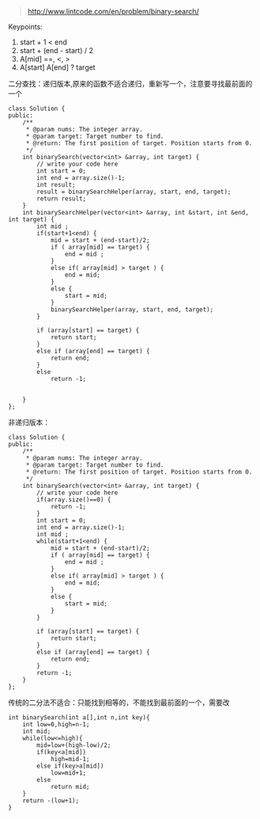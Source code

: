 
> http://www.lintcode.com/en/problem/binary-search/


Keypoints:1. start + 1 < end2. start + (end - start) / 2 3. A[mid] ==, <, >4. A[start] A[end] ? target

二分查找：递归版本,原来的函数不适合递归，重新写一个，注意要寻找最前面的一个

	class Solution {
	public:
	    /**
	     * @param nums: The integer array.
	     * @param target: Target number to find.
	     * @return: The first position of target. Position starts from 0. 
	     */
	    int binarySearch(vector<int> &array, int target) {
	        // write your code here
	        int start = 0;
	        int end = array.size()-1;
	        int result;
	        result = binarySearchHelper(array, start, end, target);
	        return result;
	    }
	    int binarySearchHelper(vector<int> &array, int &start, int &end, int target) {
	        int mid ;
	        if(start+1<end) {
	            mid = start + (end-start)/2;
	            if ( array[mid] == target) {
	                end = mid ;
	            }
	            else if( array[mid] > target ) {
	                end = mid;
	            }
	            else {
	                start = mid;
	            }
	            binarySearchHelper(array, start, end, target);
	        }
	        
	        if (array[start] == target) {
	            return start;
	        }
	        else if (array[end] == target) {
	            return end;
	        }
	        else 
	            return -1;
	        
	        
	    }
	};

非递归版本：

	class Solution {
	public:
	    /**
	     * @param nums: The integer array.
	     * @param target: Target number to find.
	     * @return: The first position of target. Position starts from 0. 
	     */
	    int binarySearch(vector<int> &array, int target) {
	        // write your code here
	        if(array.size()==0) {
	            return -1;
	        }
	        int start = 0;
	        int end = array.size()-1;
	        int mid ;
	        while(start+1<end) {
	            mid = start + (end-start)/2;
	            if ( array[mid] == target) {
	                end = mid ;
	            }
	            else if( array[mid] > target ) {
	                end = mid;
	            }
	            else {
	                start = mid;
	            }
	        }
	        
	        if (array[start] == target) {
	            return start;
	        }
	        else if (array[end] == target) {
	            return end;
	        }
	        return -1;
	    }
	};

传统的二分法不适合：只能找到相等的，不能找到最前面的一个，需要改

	int binarySearch(int a[],int n,int key){
	    int low=0,high=n-1;
	    int mid;
	    while(low<=high){
	        mid=low+(high-low)/2;
	        if(key<a[mid])
	            high=mid-1;
	        else if(key>a[mid])
	            low=mid+1;
	        else
	            return mid;
	    }
	    return -(low+1);
	}
